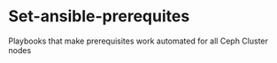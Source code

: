 Set-ansible-prerequites
=======================

Playbooks that make prerequisites work automated for all Ceph Cluster nodes
